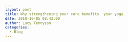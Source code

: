 ```yaml
---
layout: post
title: Why strengthening your core benefits  your yoga
date: 2018-10-05 08:43:00
author: Lucy Tennyson
categories:
  - Blog
---
```

